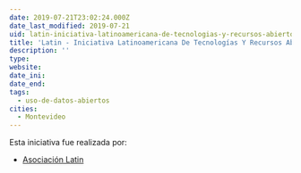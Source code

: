 ```yaml
---
date: 2019-07-21T23:02:24.000Z
date_last_modified: 2019-07-21
uid: latin-iniciativa-latinoamericana-de-tecnologias-y-recursos-abiertos-para-la-educacion
title: 'Latin - Iniciativa Latinoamericana De Tecnologías Y Recursos Abiertos Para La Educación'
description: ''
type: 
website: 
date_ini: 
date_end: 
tags:
  - uso-de-datos-abiertos
cities: 
  - Montevideo
---
```


Esta iniciativa fue realizada por:

- [Asociación Latin](/organizaciones/asociacion-latin)
